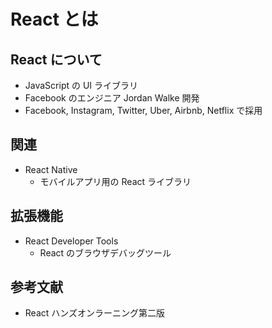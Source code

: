 # React とは

## React について

- JavaScript の UI ライブラリ
- Facebook のエンジニア Jordan Walke 開発
- Facebook, Instagram, Twitter, Uber, Airbnb, Netflix で採用

## 関連

- React Native
  - モバイルアプリ用の React ライブラリ

## 拡張機能

- React Developer Tools
  - React のブラウザデバッグツール

## 参考文献

- React ハンズオンラーニング第二版
